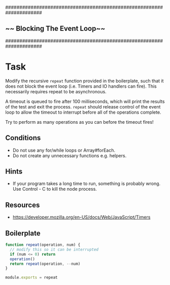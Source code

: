 #####################################################################
##                 ~~ Blocking The Event Loop~~                    ##
#####################################################################

# Task

Modify the recursive `repeat` function provided in the boilerplate, such that it does not block the event loop (i.e. Timers and IO handlers can fire).  This necessarily requires repeat to be asynchronous.

A timeout is queued to fire after 100 milliseconds, which will print the results of the test and exit the process. `repeat` should release control of the event loop to allow the timeout to interrupt before all of the operations complete.

Try to perform as many operations as you can before the timeout fires!

## Conditions

* Do not use any for/while loops or Array#forEach.
* Do not create any unnecessary functions e.g. helpers.

## Hints

* If your program takes a long time to run, something is probably wrong.
  Use Control - C to kill the node process.

## Resources

* https://developer.mozilla.org/en-US/docs/Web/JavaScript/Timers

## Boilerplate

```js
function repeat(operation, num) {
  // modify this so it can be interrupted
  if (num <= 0) return
  operation()
  return repeat(operation, --num)
}

module.exports = repeat
```
